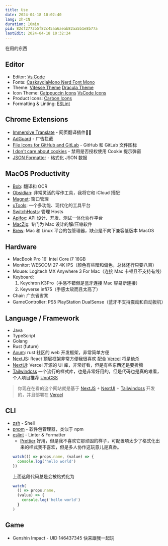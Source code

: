 ```yaml
---
title: Use
date: 2024-04-18 10:02:40
lang: zh-CN
duration: 10min
pid: 82df2772b5f82c45aa6aeab82aa5b1e8b77a
lastEdit: 2024-04-18 10:32:24
---
```


在用的东西

## Editor

- Editor: [Vs Code](https://code.visualstudio.com/)
- Fonts: [CaskaydiaMono Nerd Font Mono](https://www.nerdfonts.com/)
- Theme: [Vitesse Theme](https://github.com/antfu/vscode-theme-vitesse) [Dracula Theme](https://draculatheme.com/)
- Icon Theme: [Catppuccin Icons](https://marketplace.visualstudio.com/items?itemName=Catppuccin.catppuccin-vsc-icons) [VsCode Icons](https://marketplace.visualstudio.com/items?itemName=vscode-icons-team.vscode-icons)
- Product Icons: [Carbon Icons](https://github.com/antfu/vscode-icons-carbon)
- Formatting & Linting: [ESLint](https://marketplace.visualstudio.com/items?itemName=dbaeumer.vscode-eslint)

## Chrome Extensions

- [Immersive Translate](https://immersivetranslate.com/) - 网页翻译插件👍🏻
- [AdGuard](https://adguard.com/) - 广告拦截
- [File Icons for GitHub and GitLab](https://chrome.google.com/webstore/detail/file-icons-for-github-and/ficfmibkjjnpogdcfhfokmihanoldbfe) - GitHub 和 GitLab 文件图标
- [I don't care about cookies](https://chrome.google.com/webstore/detail/i-dont-care-about-cookies/fihnjjcciajhdojfnbdddfaoknhalnja) - 禁用是否授权使用 Cookie 提示弹窗
- [JSON Formatter](https://chromewebstore.google.com/detail/json-formatter/bcjindcccaagfpapjjmafapmmgkkhgoa?hl=zh-CN&utm_source=ext_sidebar) - 格式化 JSON 数据

## MacOS Productivity

- [Bob](https://bobtranslate.com/): 翻译和 OCR
- [Obsidian](https://obsidian.md/): 非常灵活的写作工具，我将它和 iCloud 搭配
- [Magnet](https://magnet.crowdcafe.com/): 窗口管理
- [uTools](https://www.u.tools/): 一个多功能、现代化的工具平台
- [SwitchHosts](https://github.com/oldj/SwitchHosts): 管理 Hosts
- [Apifox](https://apifox.com/): API 设计、开发、测试一体化协作平台
- [MacZip](https://maczip.cn/): 专门为 Mac 设计的解/压缩软件
- [Brew](https://brew.sh/): Mac 和 Linux 平台的包管理器，缺点是不向下兼容低版本 MacOS

## Hardware

- MacBook Pro 16' Intel Core i7 16GB
- Monitor: WESCOM 27 4K IPS（颜色有些暗和偏色，总体还行只要八百）
- Mouse: Logitech MX Anywhere 3 For Mac（连接 Mac 卡顿且不支持有线）
- Keyboard:
  1. Keychron K3Pro（手感不错但是蓝牙连接 Mac 容易断连接）
  2. Keyverse infi75（手感太软而且太高了）
- Chair: 广东省省凳
- GameController: PS5 PlayStation DualSense（蓝牙不支持震动和自动扳机）

## Language / Framework

- Java
- TypeScript
- Golang
- Rust (future)
- [Axum](https://github.com/tokio-rs/axum): rust 社区的 web 开发框架，非常简单方便
- [NextJS](https://nextjs.org/): React 顶层框架非常方便我很喜欢 配合 [Vercel](https://vercel.com/) 将是绝杀
- [NextUI](https://nextui.org/): Vercel 开源的 UI 库，非常好看，但是有些东西还是要折腾
- [Tailwindcss](https://github.com/tailwindlabs/tailwindcss) 一个流行的样式库，也是非常好用的，但是代码也是真的难看，个人项目推荐 [UnoCSS](https://github.com/unocss/unocss)

> 你现在在看的这个网站就是基于 [NextJS](https://nextjs.org/) + [NextUI](https://nextui.org/) + [Tailwindcss](https://github.com/tailwindlabs/tailwindcss) 开发的，并且部署在 [Vercel](https://vercel.com/)

## CLI
- [zsh](https://zsh.org/) - Shell
- [pnpm](https://pnpm.io/) - 软件包管理器，类似于 npm
- [eslint](https://eslint.org/) - Linter & Formatter
  - [Prettier](https://prettier.io/) 好用，但是我不喜欢它那顽固的样子，可配置项太少了格式化出来的样式我不喜欢，但是多人协作这玩意儿是真香。
  ```ts
  watch(() => props.name, (value) => {
    console.log('hello world')
  })
  ```
  上面这段代码总是会被格式化为
  ```ts
  watch(
    () => props.name,
    (value) => {
      console.log('hello world')
    }
  )
  ```

## Game

- Genshin Impact - UID 146437345 快来跟我一起玩
